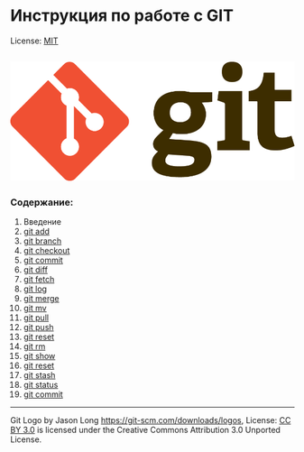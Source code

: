 # Инструкция по работе с GIT

License: [MIT](./license.md)

![git-logo](./assets/Git-Logo-2Color.png)
------

### Cодержание:
1. Введение
2.  [git add](./add.md)
3.  [git branch](./branch.md)
4.  [git checkout](./checkout.md)
5.  [git commit](./commit.md)
6.  [git diff](./diff.md)
7.  [git fetch](./fetch.md)
8.  [git log](./log.md)
9.  [git merge](./merge.md)
10. [git mv](./mv.md)
11. [git pull](./pull.md)
12. [git push](./push.md)
13. [git reset](./reset.md)
14. [git rm](./rm.md)
15. [git show](./show.md)
16. [git reset](./reset.md)
17. [git stash](./stash.md)
18. [git status](./status.md)
19. [git commit](./commit.md)






------

Git Logo by Jason Long https://git-scm.com/downloads/logos, 
License: [CC BY 3.0](https://creativecommons.org/licenses/by/3.0/) is licensed under the Creative Commons Attribution 3.0 Unported License. 